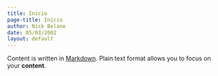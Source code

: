 ```yaml
---
title: Início
page-title: Início
author: Nick Belane
date: 05/03/2002
layout: default
---
```


Content is written in [Markdown](https://learnxinyminutes.com/docs/markdown/). 
Plain text format allows you to focus on your **content**.

<!--
You can use HTML elements in Markdown, such as the comment element, and they won't be affected by a markdown parser. However, if you create an HTML element in your markdown file, you cannot use markdown syntax within that element's contents.
-->
